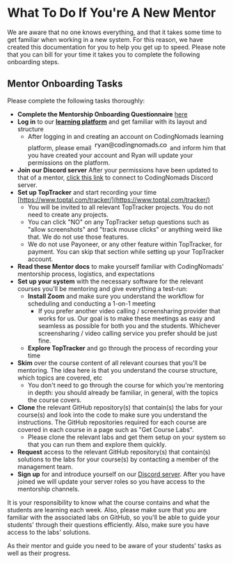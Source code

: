 # What To Do If You're A New Mentor

We are aware that no one knows everything, and that it takes some time to get familiar when working in a new system. For this reason, we have created this documentation for you to help you get up to speed. Please note that you can bill for your time it takes you to complete the following onboarding steps.

## Mentor Onboarding Tasks

Please complete the following tasks thoroughly:

- **Complete the Mentorship Onboarding Questionnaire** [here](https://codingnomads.com/page/mentorship-onboarding-form)
- **Log in** to our **[learning platform](https://codingnomads.com)** and get familiar with its layout and structure
  - After logging in and creating an account on CodingNomads learning platform, please email <img style="display: inline-block;" alt="contact address for ryan" src="../images/email_ryan.png"/> and inform him that you have created your account and Ryan will update your permissions on the platform.
- **Join our Discord server** After your permissions have been updated to that of a mentor, [click this link](https://codingnomads.com/discord) to connect to CodingNomads Discord server.
- **Set up TopTracker** and start recording your time [https://www.toptal.com/tracker/](https://www.toptal.com/tracker/)
  - You will be invited to all relevant TopTracker projects. You do not need to create any projects.
  - You can click "NO" on any TopTracker setup questions such as "allow screenshots" and "track mouse clicks" or anything weird like that. We do not use those features. 
  - We do not use Payoneer, or any other feature within TopTracker, for payment. You can skip that section while setting up your TopTracker account.
- **Read these Mentor docs** to make yourself familiar with CodingNomads' mentorship process, logistics, and expectations
- **Set up your system** with the necessary software for the relevant courses you'll be mentoring and give everything a test-run:
  - **Install Zoom** and make sure you understand the workflow for scheduling and conducting a 1-on-1 meeting
    - If you prefer another video calling / screensharing provider that works for us. Our goal is to make these meetings as easy and seamless as possible for both you and the students. Whichever screensharing / video calling service you prefer should be just fine.
  - **Explore TopTracker** and go through the process of recording your time
- **Skim** over the course content of all relevant courses that you'll be mentoring. The idea here is that you understand the course structure, which topics are covered, etc
  - You don't need to go through the course for which you're mentoring in depth: you should already be familiar, in general, with the topics the course covers.
- **Clone** the relevant GitHub repository(s) that contain(s) the labs for your course(s) and look into the code to make sure you understand the instructions. The GitHub repositories required for each course are covered in each course in a page such as "Get Course Labs".
  - Please clone the relevant labs and get them setup on your system so that you can run them and explore them quickly.
- **Request** access to the relevant GitHub repository(s) that contain(s) solutions to the labs for your course(s) by contacting a member of the management team.
- **Sign up** for and introduce yourself on our [Discord server](https://codingnomads.com). After you have joined we will update your server roles so you have access to the mentorship channels.


It is your responsibility to know what the course contains and what the students are learning each week. Also, please make sure that you are familiar with the associated labs on GitHub, so you'll be able to guide your students' through their questions efficiently.  Also, make sure you have access to the labs' solutions.

As their mentor and guide you need to be aware of your students' tasks as well as their progress.


